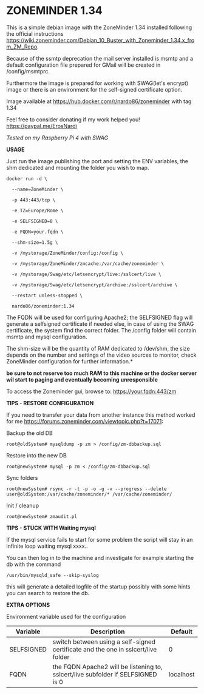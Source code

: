 # ZONEMINDER 1.34

This is a simple debian image with the ZoneMinder 1.34 installed following the official instructions https://wiki.zoneminder.com/Debian_10_Buster_with_Zoneminder_1.34.x_from_ZM_Repo.

Because of the ssmtp deprecation the mail server installed is msmtp and a default configuration file prepared for GMail will be created in /config/msmtprc.

Furthermore the image is prepared for working with SWAG(let's encrypt) image or there is an environment for the self-signed certificate option.

Image available at https://hub.docker.com/r/nardo86/zoneminder with tag 1.34

Feel free to consider donating if my work helped you! https://paypal.me/ErosNardi

_Tested on my Raspberry Pi 4 with SWAG_


**USAGE**

Just run the image publishing the port and setting the ENV variables, the shm dedicated and mounting the folder you wish to map.

`docker run -d \`

`  --name=ZoneMinder \`

`  -p 443:443/tcp \`

`  -e TZ=Europe/Rome \`

`  -e SELFSIGNED=0 \`

`  -e FQDN=your.fqdn \`

`  --shm-size=1.5g \`

`  -v /mystorage/ZoneMinder/config:/config \`

`  -v /mystorage/ZoneMinder/zmcache:/var/cache/zoneminder \`

`  -v /mystorage/Swag/etc/letsencrypt/live:/sslcert/live \`

`  -v /mystorage/Swag/etc/letsencrypt/archive:/sslcert/archive \`

`  --restart unless-stopped \`

`  nardo86/zoneminder:1.34`

The FQDN will be used for configuring Apache2; the SELFSIGNED flag will generate a selfsigned certificate if needed else, in case of using the SWAG certificate, the system find the correct folder.
The /config folder will contain msmtp and mysql configuration.

The shm-size will be the quantity of RAM dedicated to /dev/shm, the size depends on the number and settings of the video sources to monitor, check ZoneMinder configuration for further information.*

**be sure to not reserve too much RAM to this machine or the docker server wil start to paging and eventually becoming unresponsible**

To access the Zoneminder gui, browse to: https://your.fqdn:443/zm

**TIPS - RESTORE CONFIGURATION**

If you need to transfer your data from another instance this method worked for me https://forums.zoneminder.com/viewtopic.php?t=17071:

Backup the old DB

`root@oldSystem# mysqldump -p zm > /config/zm-dbbackup.sql`

Restore into the new DB

`root@newSystem# mysql -p zm < /config/zm-dbbackup.sql`

Sync folders

`root@newSystem# rsync -r -t -p -o -g -v --progress --delete user@oldSystem:/var/cache/zoneminder/* /var/cache/zoneminder/`

Init / cleanup

`root@newSystem# zmaudit.pl`

**TIPS - STUCK WITH Waiting mysql**

If the mysql service fails to start for some problem the script will stay in an infinite loop waiting mysql xxxx..

You can then log in to the machine and investigate for example starting the db with the command 

`/usr/bin/mysqld_safe --skip-syslog`

this will generate a detailed logfile of the startup possibly with some hints you can search to restore the db.

**EXTRA OPTIONS**

Environment variable used for the configuration

Variable|Description|Default
--------|-----------|-------
SELFSIGNED|switch between using a self-signed certificate and the one in sslcert/live folder|0
FQDN|the FQDN Apache2 will be listening to, sslcert/live subfolder if SELFSIGNED is 0 |localhost
